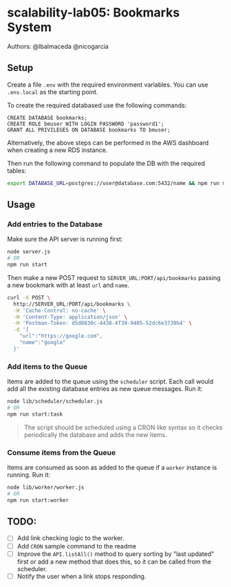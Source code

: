 # scalability-lab05: Bookmarks System

Authors: @lbalmaceda @nicogarcia


## Setup
Create a file `.env` with the required environment variables. You can use `.env.local` as the starting point.

To create the required databased use the following commands:

```
CREATE DATABASE bookmarks;
CREATE ROLE bmuser WITH LOGIN PASSWORD 'password1'; 
GRANT ALL PRIVILEGES ON DATABASE bookmarks TO bmuser;
```

Alternatively, the above steps can be performed in the AWS dashboard when creating a new RDS instance.

Then run the following command to populate the DB with the required tables: 

```sh
export DATABASE_URL=postgres://user@database.com:5432/name && npm run migrate 
```

## Usage

### Add entries to the Database

Make sure the API server is running first:

```sh
node server.js
# OR
npm run start
```

Then make a new POST request to `SERVER_URL:PORT/api/bookmarks` passing a new bookmark with at least `url` and `name`.

```sh
curl -X POST \
  http://SERVER_URL:PORT/api/bookmarks \
  -H 'Cache-Control: no-cache' \
  -H 'Content-Type: application/json' \
  -H 'Postman-Token: d5d8830c-4438-4f39-9405-52dc6e3739b4' \
  -d '{
	"url":"https://google.com",
	"name":"google"
  }'
```


### Add items to the Queue

Items are added to the queue using the `scheduler` script. Each call would add all the existing database entries as new queue messages. Run it:

```sh
node lib/scheduler/scheduler.js
# OR
npm run start:task
```

> The script should be scheduled using a CRON like syntax so it checks periodically the database and adds the new items.

### Consume items from the Queue

Items are consumed as soon as added to the queue if a `worker` instance is running. Run it:

```sh
node lib/worker/worker.js
# OR
npm run start:worker
```

## TODO:

- [ ] Add link checking logic to the worker.
- [ ] Add `CRON` sample command to the readme
- [ ] Improve the `API.listAll()` method to query sorting by "last updated" first or add a new method that does this, so it can be called from the scheduler.
- [ ] Notify the user when a link stops responding.